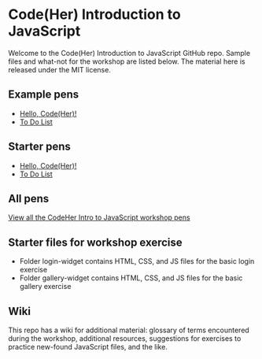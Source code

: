 # Code(Her) Introduction to JavaScript
Welcome to the Code(Her) Introduction to JavaScript GitHub repo. Sample files and what-not for the workshop are listed below. The material here is released under the MIT license.

## Example pens
+ [Hello, Code(Her)!](http://codepen.io/littleberry/pen/QwVoOq)
+ [To Do List](http://codepen.io/littleberry/pen/wBYwrV)

## Starter pens
+ [Hello, Code(Her)!](http://codepen.io/littleberry/pen/OPoqZW)
+ [To Do List](http://codepen.io/littleberry/pen/dPgbQg)
 
## All pens
[View all the CodeHer Intro to JavaScript workshop pens](http://codepen.io/littleberry/tag/intro-to-js/)

## Starter files for workshop exercise
+ Folder login-widget contains HTML, CSS, and JS files for the basic login exercise
+ Folder gallery-widget contains HTML, CSS, and JS files for the basic gallery exercise

## Wiki
This repo has a wiki for additional material: glossary of terms encountered during the workshop, additional resources, suggestions for exercises to practice new-found JavaScript files, and the like.
